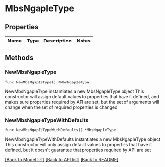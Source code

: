 # MbsNgapIeType

## Properties

Name | Type | Description | Notes
------------ | ------------- | ------------- | -------------

## Methods

### NewMbsNgapIeType

`func NewMbsNgapIeType() *MbsNgapIeType`

NewMbsNgapIeType instantiates a new MbsNgapIeType object
This constructor will assign default values to properties that have it defined,
and makes sure properties required by API are set, but the set of arguments
will change when the set of required properties is changed

### NewMbsNgapIeTypeWithDefaults

`func NewMbsNgapIeTypeWithDefaults() *MbsNgapIeType`

NewMbsNgapIeTypeWithDefaults instantiates a new MbsNgapIeType object
This constructor will only assign default values to properties that have it defined,
but it doesn't guarantee that properties required by API are set


[[Back to Model list]](../README.md#documentation-for-models) [[Back to API list]](../README.md#documentation-for-api-endpoints) [[Back to README]](../README.md)


